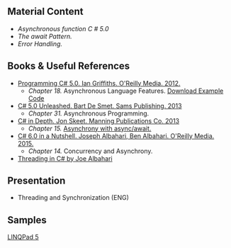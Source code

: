 ## Material Content 
- *Asynchronous function C # 5.0*
- *The await Pattern.*
- *Error Handling.*

## Books & Useful References 
- [Programming C# 5.0. Ian Griffiths. O'Reilly Media. 2012.](http://shop.oreilly.com/product/0636920024064.do) 
   - *Chapter 18.* Asynchronous Language Features. [Download Example Code](https://resources.oreilly.com/examples/0636920024064/blob/master/Ch18.zip) 
- [C# 5.0 Unleashed. Bart De Smet. Sams Publishing. 2013](https://www.goodreads.com/book/show/16284093-c-5-0-unleashed)
   - *Chapter 31.* Asynchronous Programming.
- [C# in Depth. Jon Skeet. Manning Publications Co. 2013](https://www.manning.com/books/c-sharp-in-depth-third-edition)
   - *Chapter 15.* [Asynchrony with async/await.](https://livebook.manning.com/#!/book/c-sharp-in-depth-third-edition/chapter-15/)
- [C# 6.0 in a Nutshell. Joseph Albahari, Ben Albahari. O'Reilly Media. 2015.](http://shop.oreilly.com/product/0636920040323.do)
   - *Chapter 14.* Concurrency and Asynchrony.
- [Threading in C# by Joe Albahari](http://www.albahari.com/threading/)
   
## Presentation 
- Threading and Synchronization (ENG)

## Samples 
[LINQPad 5](https://github.com/EPM-RD-NETLAB/.NET-Framework-modules/tree/master/M19.%20Asynchronous%20Functions%20in%20C%23/Samples/LINQPad)
